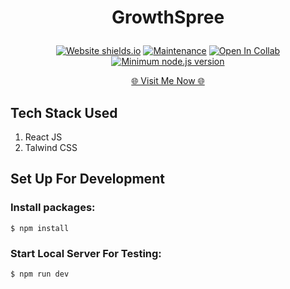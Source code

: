 
  <h1><p align="center"><b><b>GrowthSpree</b></b>
</p></h1>

<div align="center">

  <a href="">![Website shields.io](https://img.shields.io/website-up-down-green-red/http/shields.io.svg)</a>
  <a href="">![Maintenance](https://img.shields.io/badge/Maintained%3F-yes-green.svg)</a>
  <a href="">![Open In Collab](https://colab.research.google.com/assets/colab-badge.svg)</a>
  <a href="">[![Minimum node.js version](https://badgen.net/npm/node/express)](https://npmjs.com/package/express)</a>
</div>

<p align="Center"><a href="https://658d2447002da982fdb6252b--glowing-baklava-306a07.netlify.app/" > 🌐 Visit Me Now 🌐</a></p>



## Tech Stack Used
1. React JS
2. Talwind CSS





## Set Up For Development


### Install packages:

```
$ npm install 
```

### Start Local Server For Testing:

```
$ npm run dev
```





